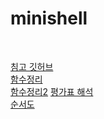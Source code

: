 # minishell

<br>

[침고 깃허브](https://github.com/vportens/minishell/tree/master/include)<br>
[함수정리](https://velog.io/@meong9090/minishell-%EC%82%AC%EC%9A%A9%EA%B0%80%EB%8A%A5-%ED%95%A8%EC%88%98-%EC%A0%95%EB%A6%AC)<br>
[함수정리2](https://poisonf2.tistory.com/24)
[평가표 해석](https://velog.io/@hey-chocopie/minishell-%ED%8F%89%EA%B0%80%ED%91%9C-%ED%95%B4%EC%84%9D)<br>
[순서도](https://velog.io/@seungju0000/minishell-algorithm)
